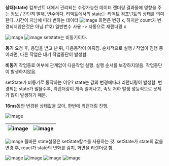 **상태(state)**
컴포넌트 내에서 관리되는 수정가능한 데이터
랜더링 결과물에 영향을 주는 정보 / 간단히 말해, 변수이다.
리액트에서의 state는 리액트 컴포넌트의 상태를 의미한다.
시간이 지남에 따라 변하는 데이터
![image](https://github.com/mooner1213/react_study/assets/162667655/3d43566b-c402-4af0-856e-a4ed62c7a2e5)
화면은 변경 x, 하지만 count가 변경되지않은것은 아님.(f12)
일반변수 사용 -> 자동으로 재랜더링 x

![image](https://github.com/mooner1213/react_study/assets/162667655/abea10b3-71ad-447b-a405-c6c15283f7dc)
![image](https://github.com/mooner1213/react_study/assets/162667655/2f35a4c0-9195-4cde-8bc1-2aa55d66b590)
setstate는 비동기이다.

**동기**
요청 후, 응답을 받고 난 뒤, 다음동작이 이뤄짐.
순차적으로 실행 / 작업이 진행 중 이라면, 다른 작업은 대기
작업중단이 발생함.

**비동기**
작업종료 여부에 관계없이 다음작업 실행.
실행 순서를 보장하지않음.
작업중단이 발생하지않음.

setState가 비동기로 동작하는 이유?
state는 값의 변경에따라 리랜더링이 발생함.
변경되는 state가 많을수록, 리랜더링이 계속 일어나고, 속도 저하 발생
성능적으로 문제가 많이 발생하기 때문.

**16ms**동안 변경된 상태값을 모아, 한번에 리랜더링 진행.

![image](https://github.com/mooner1213/react_study/assets/162667655/71b22582-be3c-4b57-9d8e-053d769b736a)

![image](https://github.com/mooner1213/react_study/assets/162667655/d29535cd-5fe1-446b-a091-06a11b7882a9)|![image](https://github.com/mooner1213/react_study/assets/162667655/eb83cac1-1c88-4be9-8f2f-a11c2d5bdb03)|
--|--|

![image](https://github.com/mooner1213/react_study/assets/162667655/fbb8b8f6-f894-495f-a426-d9d7eb44d7b9)
올바른 state설정은 setState함수를 사용하는 것.
setState가 state의 값을 변경 후,
react가 state의 변화를 감지,
화면을 리랜더링 함.

![image](https://github.com/mooner1213/react_study/assets/162667655/e3a492d7-e458-48db-81a6-e7bcb5223901)
![image](https://github.com/mooner1213/react_study/assets/162667655/b3d94d88-0948-4ba1-b80e-d27e7b0b7c9b)
![image](https://github.com/mooner1213/react_study/assets/162667655/f9febe7c-a571-46a9-b530-17cb14f6ef5a)
![image](https://github.com/mooner1213/react_study/assets/162667655/78f8f3bf-c69f-4894-82f1-bde986201c76)
